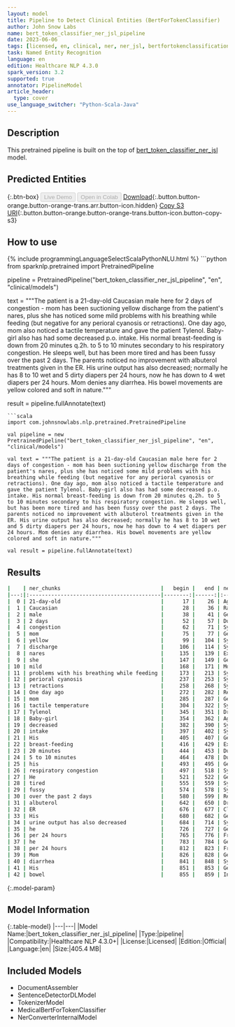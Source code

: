 ```yaml
---
layout: model
title: Pipeline to Detect Clinical Entities (BertForTokenClassifier)
author: John Snow Labs
name: bert_token_classifier_ner_jsl_pipeline
date: 2023-06-06
tags: [licensed, en, clinical, ner, ner_jsl, bertfortokenclassification]
task: Named Entity Recognition
language: en
edition: Healthcare NLP 4.3.0
spark_version: 3.2
supported: true
annotator: PipelineModel
article_header:
  type: cover
use_language_switcher: "Python-Scala-Java"
---
```


## Description

This pretrained pipeline is built on the top of [bert_token_classifier_ner_jsl](https://nlp.johnsnowlabs.com/2023/05/04/bert_token_classifier_ner_jsl_en.html) model.

## Predicted Entities



{:.btn-box}
<button class="button button-orange" disabled>Live Demo</button>
<button class="button button-orange" disabled>Open in Colab</button>
[Download](https://s3.amazonaws.com/auxdata.johnsnowlabs.com/clinical/models/bert_token_classifier_ner_jsl_pipeline_en_4.3.0_3.2_1686088562944.zip){:.button.button-orange.button-orange-trans.arr.button-icon.hidden}
[Copy S3 URI](s3://auxdata.johnsnowlabs.com/clinical/models/bert_token_classifier_ner_jsl_pipeline_en_4.3.0_3.2_1686088562944.zip){:.button.button-orange.button-orange-trans.button-icon.button-copy-s3}

## How to use



<div class="tabs-box" markdown="1">
{% include programmingLanguageSelectScalaPythonNLU.html %}
```python
from sparknlp.pretrained import PretrainedPipeline

pipeline = PretrainedPipeline("bert_token_classifier_ner_jsl_pipeline", "en", "clinical/models")

text = """The patient is a 21-day-old Caucasian male here for 2 days of congestion - mom has been suctioning yellow discharge from the patient's nares, plus she has noticed some mild problems with his breathing while feeding (but negative for any perioral cyanosis or retractions). One day ago, mom also noticed a tactile temperature and gave the patient Tylenol. Baby-girl also has had some decreased p.o. intake. His normal breast-feeding is down from 20 minutes q.2h. to 5 to 10 minutes secondary to his respiratory congestion. He sleeps well, but has been more tired and has been fussy over the past 2 days. The parents noticed no improvement with albuterol treatments given in the ER. His urine output has also decreased; normally he has 8 to 10 wet and 5 dirty diapers per 24 hours, now he has down to 4 wet diapers per 24 hours. Mom denies any diarrhea. His bowel movements are yellow colored and soft in nature."""

result = pipeline.fullAnnotate(text)
```
```scala
import com.johnsnowlabs.nlp.pretrained.PretrainedPipeline

val pipeline = new PretrainedPipeline("bert_token_classifier_ner_jsl_pipeline", "en", "clinical/models")

val text = """The patient is a 21-day-old Caucasian male here for 2 days of congestion - mom has been suctioning yellow discharge from the patient's nares, plus she has noticed some mild problems with his breathing while feeding (but negative for any perioral cyanosis or retractions). One day ago, mom also noticed a tactile temperature and gave the patient Tylenol. Baby-girl also has had some decreased p.o. intake. His normal breast-feeding is down from 20 minutes q.2h. to 5 to 10 minutes secondary to his respiratory congestion. He sleeps well, but has been more tired and has been fussy over the past 2 days. The parents noticed no improvement with albuterol treatments given in the ER. His urine output has also decreased; normally he has 8 to 10 wet and 5 dirty diapers per 24 hours, now he has down to 4 wet diapers per 24 hours. Mom denies any diarrhea. His bowel movements are yellow colored and soft in nature."""

val result = pipeline.fullAnnotate(text)
```
</div>

## Results

```bash
|    | ner_chunks                                |   begin |   end | ner_labels                   |   confidence |
|---:|:------------------------------------------|--------:|------:|:-----------------------------|-------------:|
|  0 | 21-day-old                                |      17 |    26 | Age                          |     0.996622 |
|  1 | Caucasian                                 |      28 |    36 | Race_Ethnicity               |     0.999759 |
|  2 | male                                      |      38 |    41 | Gender                       |     0.999847 |
|  3 | 2 days                                    |      52 |    57 | Duration                     |     0.818646 |
|  4 | congestion                                |      62 |    71 | Symptom                      |     0.997344 |
|  5 | mom                                       |      75 |    77 | Gender                       |     0.999601 |
|  6 | yellow                                    |      99 |   104 | Symptom                      |     0.476263 |
|  7 | discharge                                 |     106 |   114 | Symptom                      |     0.704853 |
|  8 | nares                                     |     135 |   139 | External_body_part_or_region |     0.999152 |
|  9 | she                                       |     147 |   149 | Gender                       |     0.999927 |
| 10 | mild                                      |     168 |   171 | Modifier                     |     0.999674 |
| 11 | problems with his breathing while feeding |     173 |   213 | Symptom                      |     0.995353 |
| 12 | perioral cyanosis                         |     237 |   253 | Symptom                      |     0.99852  |
| 13 | retractions                               |     258 |   268 | Symptom                      |     0.999806 |
| 14 | One day ago                               |     272 |   282 | RelativeDate                 |     0.99949  |
| 15 | mom                                       |     285 |   287 | Gender                       |     0.999779 |
| 16 | tactile temperature                       |     304 |   322 | Symptom                      |     0.997475 |
| 17 | Tylenol                                   |     345 |   351 | Drug_BrandName               |     0.998978 |
| 18 | Baby-girl                                 |     354 |   362 | Age                          |     0.990654 |
| 19 | decreased                                 |     382 |   390 | Symptom                      |     0.996808 |
| 20 | intake                                    |     397 |   402 | Symptom                      |     0.983608 |
| 21 | His                                       |     405 |   407 | Gender                       |     0.999922 |
| 22 | breast-feeding                            |     416 |   429 | External_body_part_or_region |     0.994421 |
| 23 | 20 minutes                                |     444 |   453 | Duration                     |     0.992322 |
| 24 | 5 to 10 minutes                           |     464 |   478 | Duration                     |     0.969913 |
| 25 | his                                       |     493 |   495 | Gender                       |     0.999908 |
| 26 | respiratory congestion                    |     497 |   518 | Symptom                      |     0.995677 |
| 27 | He                                        |     521 |   522 | Gender                       |     0.999803 |
| 28 | tired                                     |     555 |   559 | Symptom                      |     0.999463 |
| 29 | fussy                                     |     574 |   578 | Symptom                      |     0.996514 |
| 30 | over the past 2 days                      |     580 |   599 | RelativeDate                 |     0.998001 |
| 31 | albuterol                                 |     642 |   650 | Drug_Ingredient              |     0.99964  |
| 32 | ER                                        |     676 |   677 | Clinical_Dept                |     0.998161 |
| 33 | His                                       |     680 |   682 | Gender                       |     0.999921 |
| 34 | urine output has also decreased           |     684 |   714 | Symptom                      |     0.971606 |
| 35 | he                                        |     726 |   727 | Gender                       |     0.999916 |
| 36 | per 24 hours                              |     765 |   776 | Frequency                    |     0.910935 |
| 37 | he                                        |     783 |   784 | Gender                       |     0.999922 |
| 38 | per 24 hours                              |     812 |   823 | Frequency                    |     0.921849 |
| 39 | Mom                                       |     826 |   828 | Gender                       |     0.999606 |
| 40 | diarrhea                                  |     841 |   848 | Symptom                      |     0.999849 |
| 41 | His                                       |     851 |   853 | Gender                       |     0.999739 |
| 42 | bowel                                     |     855 |   859 | Internal_organ_or_component  |     0.999471 |
```

{:.model-param}
## Model Information

{:.table-model}
|---|---|
|Model Name:|bert_token_classifier_ner_jsl_pipeline|
|Type:|pipeline|
|Compatibility:|Healthcare NLP 4.3.0+|
|License:|Licensed|
|Edition:|Official|
|Language:|en|
|Size:|405.4 MB|

## Included Models

- DocumentAssembler
- SentenceDetectorDLModel
- TokenizerModel
- MedicalBertForTokenClassifier
- NerConverterInternalModel